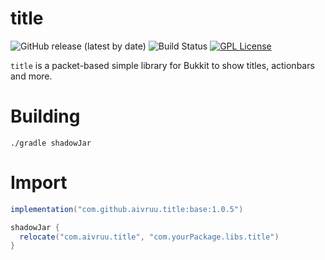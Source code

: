 # title
![GitHub release (latest by date)](https://img.shields.io/github/v/release/aivruu/title)
![Build Status](https://img.shields.io/github/actions/workflow/status/aivruu/title/build.yml?branch=main)
[![GPL License](https://img.shields.io/badge/license-GPL-blue)](LICENSE)

`title` is a packet-based simple library for Bukkit to show titles, actionbars and more.

# Building
`./gradle shadowJar`

# Import
```gradle
implementation("com.github.aivruu.title:base:1.0.5")

shadowJar {
  relocate("com.aivruu.title", "com.yourPackage.libs.title")
}
```
